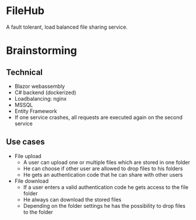 # FileHub
A fault tolerant, load balanced file sharing service.

# Brainstorming
## Technical
* Blazor webassembly
* C# backend (dockerized)
* Loadbalancing: nginx
* MSSQL
* Entity Framework
* If one service crashes, all requests are executed again on the second service

## Use cases
* File upload
    * A user can upload one or multiple files which are stored in one folder
    * He can choose if other user are allowed to drop files to his folders
    * He gets an authentication code that he can share with other users
* File download
    * If a user enters a valid authentication code he gets access to the file folder
    * He always can download the stored files
    * Depending on the folder settings he has the possibility to drop files to the folder
